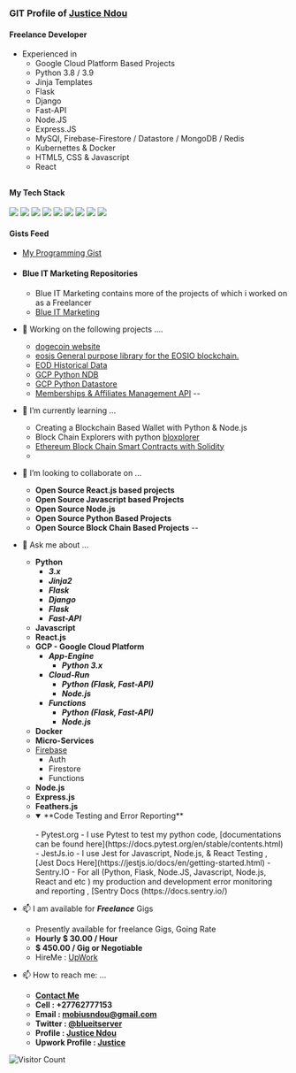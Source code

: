 
### GIT Profile of [Justice Ndou](https://justice-ndou.site)

#### Freelance Developer
- Experienced in 
  - Google Cloud Platform Based Projects
  - Python 3.8 / 3.9 
  - Jinja Templates
  - Flask
  - Django
  - Fast-API
  - Node.JS
  - Express.JS
  - MySQl, Firebase-Firestore / Datastore / MongoDB / Redis
  - Kubernettes &amp; Docker
  - HTML5, CSS &amp; Javascript
  - React
##
#### My Tech Stack
<img src="https://img.icons8.com/dusk/64/000000/html-5.png"/> <img src="https://img.icons8.com/color/48/000000/css3.png"/> <img src="https://img.icons8.com/wired/48/000000/react.png"/> <img src="https://img.icons8.com/color/48/000000/javascript.png"/> <img src="https://img.icons8.com/color/48/000000/python.png"/> <img src="https://img.icons8.com/color/48/000000/firebase.png"/> <img src="https://img.icons8.com/color/48/000000/mongodb.png"/> <img src="https://img.icons8.com/color/48/000000/mysql.png"/> 
<img src="https://img.icons8.com/color/48/000000/nodejs.png"/>


#### Gists Feed
- [My Programming Gist](https://gist.github.com/freelancing-solutions)


- #### Blue IT Marketing Repositories
  - Blue IT Marketing contains more of the projects of which i worked on as a Freelancer
  - [Blue IT Marketing](https://github.com/Blue-IT-Marketing)

- 🔭 Working on the following projects ....
  - [dogecoin website](https://github.com/dogecoin/dogecoin.com)
  - [eosjs General purpose library for the EOSIO blockchain.](https://github.com/EOSIO/eosjs)
  - [EOD Historical Data](https://github.com/freelancing-solutions/python-eodhistoricaldata)
  - [GCP Python NDB](https://github.com/freelancing-solutions/python-ndb)
  - [GCP Python Datastore](https://github.com/freelancing-solutions/python-datastore)
  - [Memberships &amp; Affiliates Management API](https://github.com/freelancing-solutions/membership_and_affiliate_api)
--
- 🌱 I’m currently learning ...  
  - Creating a Blockchain Based Wallet with Python &amp; Node.js
  - Block Chain Explorers with python [bloxplorer](https://pypi.org/project/bloxplorer/)
  - [Ethereum Block Chain Smart Contracts with Solidity](https://ethereum.org/)
  - 

- 👯 I’m looking to collaborate on ...
  - **Open Source React.js based projects**
  - **Open Source Javascript based Projects**
  - **Open Source Node.js**
  - **Open Source Python Based Projects**
  - **Open Source Block Chain Based Projects**
--
- 💬 Ask me about ...
  - **Python**
    - ***3.x***
    - ***Jinja2***
    - ***Flask***
    - ***Django***
    - ***Flask***
    - ***Fast-API***
  - **Javascript**
  - **React.js**
  - **GCP - Google Cloud Platform**
    - ***App-Engine***
      - ***Python 3.x***
    - ***Cloud-Run***
      - ***Python (Flask, Fast-API)***
      - ***Node.js***
    - ***Functions***
      - ***Python (Flask, Fast-API)***
      - ***Node.js***
  - **Docker**
  - **Micro-Services**
  - [Firebase](https://firebase.com)
    - Auth
    - Firestore
    - Functions
  - **Node.js**
  - **Express.js**
  - **Feathers.js**
  - <details open> 
      <summary>**Code Testing and Error Reporting**</summary>
      <br>
      - Pytest.org 
        - I use Pytest to test my python code, [documentations can be found here](https://docs.pytest.org/en/stable/contents.html)
      - JestJs.io
        - I use Jest for Javascript, Node.js, & React Testing , [Jest Docs Here](https://jestjs.io/docs/en/getting-started.html)
      - Sentry.IO
        - For all (Python, Flask, Node.JS, Javascript, Node.js, React and etc ) my production and development error monitoring and reporting , [Sentry Docs (https://docs.sentry.io/)
  </details

- 📫 I am available for ***Freelance*** Gigs
  - Presently available for freelance Gigs, Going Rate
  - **Hourly $ 30.00 / Hour**
  - **$ 450.00 / Gig or Negotiable**
  - HireMe : [UpWork](https://www.upwork.com/o/profiles/users/~01f013b5a637b415f8/)

- 📫 How to reach me: ...
  - **[Contact Me](https://justice-ndou.site/contact)**
  - **Cell : +27762777153**
  - **Email : mobiusndou@gmail.com**
  - **Twitter : [@blueitserver](https://twitter.com/blueitserver)**
  - **Profile : [Justice Ndou](https://justice-ndou.site)**
  - **Upwork Profile : [Justice](https://www.upwork.com/o/profiles/users/~01f013b5a637b415f8/)**
  
![Visitor Count](https://profile-counter.glitch.me/freelancing-solutions/count.svg)
